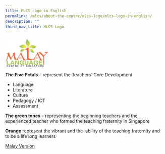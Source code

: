 ```yaml
---
title: MLCS Logo in English
permalink: /mlcs/about-the-centre/mlcs-logo/mlcs-logo-in-english/
description: ""
third_nav_title: MLCS Logo
---
```

<style>  
img {  
  display: block;  
  margin-left: auto;  
  margin-right: auto;  
}  
</style>  
<body><img src="/images/malaylanguagecenter.svg" alt="MLCS Logo" style="width:27%;">  
  
</body>


**The Five Petals** – represent the Teachers’ Core Development

*   Language
*   Literature
*   Culture
*   Pedagogy / ICT
*   Assessment

**The green tones** – representing the beginning teachers and the experienced teacher who formed the teaching fraternity in Singapore

**Orange** represent the vibrant and the  ability of the teaching fraternity and to be a life long learners

[Malay Version](/mlcs/about-the-centre/mlcs-logo)